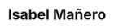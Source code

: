 ---
title: Isabel Mañero
image: "@assets/construction-worker.gif"
content: |
  TODAVÍA EN CONSTRUCCIÓN 🛠️
  
  Aunque el tema por defecto te ofrece recetas
  en la parte superior por si te interesa,
  o aún más interesante mi portfolio en Github 💻
button:
  label: Mi portfolio en GitHub
  link: https://github.com/isamanero/MyPortfolio
---